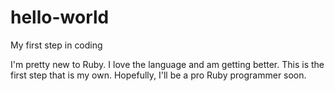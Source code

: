 hello-world
===========

My first step in coding

I'm pretty new to Ruby. I love the language and am getting better. This is the first step that is my own. Hopefully, I'll be a pro Ruby programmer soon.
